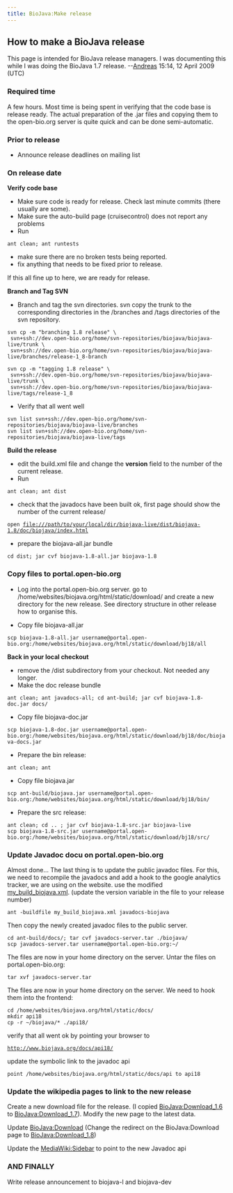 ```yaml
---
title: BioJava:Make release
---
```


How to make a BioJava release
-----------------------------

This page is intended for BioJava release managers. I was documenting
this while I was doing the BioJava 1.7
release. --[Andreas](User:Andreas "wikilink") 15:14, 12 April 2009 (UTC)

### Required time

A few hours. Most time is being spent in verifying that the code base is
release ready. The actual preparation of the .jar files and copying them
to the open-bio.org server is quite quick and can be done
semi-automatic.

### Prior to release

-   Announce release deadlines on mailing list

### On release date

**Verify code base**

-   Make sure code is ready for release. Check last minute commits
    (there usually are some).
-   Make sure the auto-build page (cruisecontrol) does not report any
    problems
-   Run

`ant clean; ant runtests`

-   make sure there are no broken tests being reported.
-   fix anything that needs to be fixed prior to release.

If this all fine up to here, we are ready for release.

**Branch and Tag SVN**

-   Branch and tag the svn directories. svn copy the trunk to the
    corresponding directories in the /branches and /tags directories of
    the svn repository.

`svn cp -m "branching 1.8 release" \`  
` svn+ssh://dev.open-bio.org/home/svn-repositories/biojava/biojava-live/trunk \`  
` svn+ssh://dev.open-bio.org/home/svn-repositories/biojava/biojava-live/branches/release-1_8-branch`

`svn cp -m "tagging 1.8 release" \`  
` svn+ssh://dev.open-bio.org/home/svn-repositories/biojava/biojava-live/trunk \`  
` svn+ssh://dev.open-bio.org/home/svn-repositories/biojava/biojava-live/tags/release-1_8`

-   Verify that all went well

`svn list svn+ssh://dev.open-bio.org/home/svn-repositories/biojava/biojava-live/branches`  
`svn list svn+ssh://dev.open-bio.org/home/svn-repositories/biojava/biojava-live/tags`

**Build the release**

-   edit the build.xml file and change the **version** field to the
    number of the current release.
-   Run

`ant clean; ant dist`

-   check that the javadocs have been built ok, first page should show
    the number of the current release/

`open `[`file:///path/to/your/local/dir/biojava-live/dist/biojava-1.8/doc/biojava/index.html`](file:///path/to/your/local/dir/biojava-live/dist/biojava-1.8/doc/biojava/index.html)

-   prepare the biojava-all.jar bundle

`cd dist; jar cvf biojava-1.8-all.jar biojava-1.8`

### Copy files to portal.open-bio.org

-   Log into the portal.open-bio.org server. go to
    /home/websites/biojava.org/html/static/download/ and create a new
    directory for the new release. See directory structure in other
    release how to organise this.

<!-- -->

-   Copy file biojava-all.jar

`scp biojava-1.8-all.jar username@portal.open-bio.org:/home/websites/biojava.org/html/static/download/bj18/all`

**Back in your local checkout**

-   remove the /dist subdirectory from your checkout. Not needed any
    longer.
-   Make the doc release bundle

`ant clean; ant javadocs-all; cd ant-build; jar cvf biojava-1.8-doc.jar docs/`

-   Copy file biojava-doc.jar

`scp biojava-1.8-doc.jar username@portal.open-bio.org:/home/websites/biojava.org/html/static/download/bj18/doc/biojava-docs.jar`

-   Prepare the bin release:

`ant clean; ant`

-   Copy file biojava.jar

`scp ant-build/biojava.jar username@portal.open-bio.org:/home/websites/biojava.org/html/static/download/bj18/bin/`

-   Prepare the src release:

`ant clean; cd .. ; jar cvf biojava-1.8-src.jar biojava-live`  
`scp biojava-1.8-src.jar username@portal.open-bio.org:/home/websites/biojava.org/html/static/download/bj18/src/`

### Update Javadoc docu on portal.open-bio.org

Almost done... The last thing is to update the public javadoc files. For
this, we need to recompile the javadocs and add a hook to the google
analytics tracker, we are using on the website. use the modified
[my\_build\_biojava.xml](BioJava:my_build_biojava "wikilink"). (update
the version variable in the file to your release number)

`ant -buildfile my_build_biojava.xml javadocs-biojava`

Then copy the newly created javadoc files to the public server.

`cd ant-build/docs/; tar cvf javadocs-server.tar ./biojava/`  
`scp javadocs-server.tar username@portal.open-bio.org:~/`

The files are now in your home directory on the server. Untar the files
on portal.open-bio.org:

`tar xvf javadocs-server.tar`

The files are now in your home directory on the server. We need to hook
them into the frontend:

`cd /home/websites/biojava.org/html/static/docs/`  
`mkdir api18`  
`cp -r ~/biojava/* ./api18/`

verify that all went ok by pointing your browser to

[`http://www.biojava.org/docs/api18/`](http://www.biojava.org/docs/api18/)

update the symbolic link to the javadoc api

`point /home/websites/biojava.org/html/static/docs/api to api18`

### Update the wikipedia pages to link to the new release

Create a new download file for the release. (I copied
<BioJava:Download_1.6> to <BioJava:Download_1.7>). Modify the new page
to the latest data.

Update <BioJava:Download> (Change the redirect on the BioJava:Download
page to <BioJava:Download_1.8>)

Update the <MediaWiki:Sidebar> to point to the new Javadoc api

### AND FINALLY

Write release announcement to biojava-l and biojava-dev
